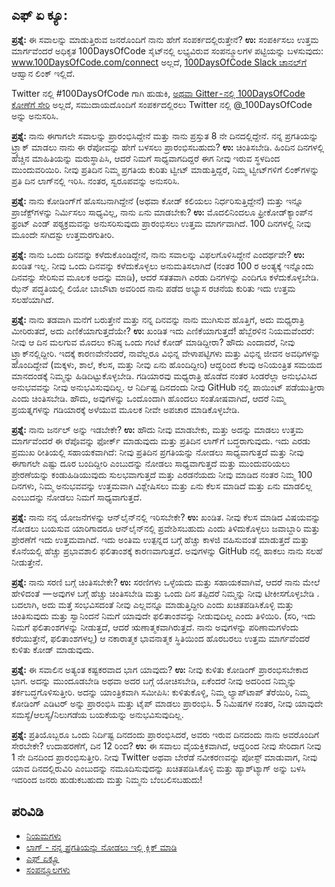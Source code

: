 

## ಎಫ್ ಏ ಕ್ಯೂ:

 **ಪ್ರಶ್ನೆ:** ಈ ಸವಾಲನ್ನು ಮಾಡುತ್ತಿರುವ ಜನರೊಂದಿಗೆ ನಾನು ಹೇಗೆ ಸಂಪರ್ಕದಲ್ಲಿರುತ್ತೇನೆ? **ಉ:** ಸಂಪರ್ಕಿಸಲು ಉತ್ತಮ ಮಾರ್ಗವೆಂದರೆ ಅಧಿಕೃತ 100DaysOfCode ಸೈಟ್‌ನಲ್ಲಿ ಲಭ್ಯವಿರುವ ಸಂಪನ್ಮೂಲಗಳ ಪಟ್ಟಿಯನ್ನು ಬಳಸುವುದು: www.100DaysOfCode.com/connect ಅಲ್ಲದೆ, <a href="https://www.100daysofcode.com/slack/" target="_blank">100DaysOfCode  Slack  ಚಾನಲ್‌ಗೆ </a> ಆಹ್ವಾನ ಲಿಂಕ್ ಇಲ್ಲಿದೆ.

Twitter ನಲ್ಲಿ #100DaysOfCode ಗಾಗಿ ಹುಡುಕಿ, [ಅಥವಾ Gitter - ನಲ್ಲಿ 100DaysOfCode ಕೋಣೆಗೆ ಸೇರಿ](https://app.gitter.im/#/room/#Kallaway_100DaysOfCode:gitter.im) ಅಲ್ಲದೆ, ಸಮುದಾಯದೊಂದಿಗೆ ಸಂಪರ್ಕದಲ್ಲಿರಲು Twitter ನಲ್ಲಿ @_100DaysOfCode ಅನ್ನು ಅನುಸರಿಸಿ.

**ಪ್ರಶ್ನೆ:** ನಾನು ಈಗಾಗಲೇ ಸವಾಲನ್ನು ಪ್ರಾರಂಭಿಸಿದ್ದೇನೆ ಮತ್ತು ನಾನು ಪ್ರಸ್ತುತ 8 ನೇ ದಿನದಲ್ಲಿದ್ದೇನೆ. ನನ್ನ ಪ್ರಗತಿಯನ್ನು ಟ್ರ್ಯಾಕ್ ಮಾಡಲು ನಾನು ಈ ರೆಪೋವನ್ನು ಹೇಗೆ ಬಳಸಲು ಪ್ರಾರಂಭಿಸಬಹುದು? **ಉ:** ಚಿಂತಿಸಬೇಡಿ. ಹಿಂದಿನ ದಿನಗಳಲ್ಲಿ ಹೆಚ್ಚಿನ ಮಾಹಿತಿಯನ್ನು ಮರುಸ್ಥಾಪಿಸಿ, ಆದರೆ ನಿಮಗೆ ಸಾಧ್ಯವಾಗದಿದ್ದರೆ ಈಗ ನೀವು ಇರುವ ಸ್ಥಳದಿಂದ ಮುಂದುವರಿಯಿರಿ. ನೀವು ಪ್ರತಿದಿನ ನಿಮ್ಮ ಪ್ರಗತಿಯ ಕುರಿತು ಟ್ವೀಟ್ ಮಾಡುತ್ತಿದ್ದರೆ, ನಿಮ್ಮ ಟ್ವೀಟ್‌ಗಳಿಗೆ ಲಿಂಕ್‌ಗಳನ್ನು ಪ್ರತಿ ದಿನ ಲಾಗ್‌ನಲ್ಲಿ ಇರಿಸಿ. ನಂತರ, ಸ್ವರೂಪವನ್ನು ಅನುಸರಿಸಿ.

**ಪ್ರಶ್ನೆ:** ನಾನು ಕೋಡಿಂಗ್‌ಗೆ ಹೊಸಬನಾಗಿದ್ದೇನೆ (ಅಥವಾ ಕೋಡ್ ಕಲಿಯಲು ನಿರ್ಧರಿಸುತ್ತಿದ್ದೇನೆ) ಮತ್ತು ಇನ್ನೂ ಪ್ರಾಜೆಕ್ಟ್‌ಗಳನ್ನು ನಿರ್ಮಿಸಲು ಸಾಧ್ಯವಿಲ್ಲ, ನಾನು ಏನು ಮಾಡಬೇಕು? **ಉ:** ಮೊದಲಿನಿಂದಲೂ ಫ್ರೀಕೋಡ್‌ಕ್ಯಾಂಪ್‌ನ ಫ್ರಂಟ್ ಎಂಡ್ ಪಠ್ಯಕ್ರಮವನ್ನು ಅನುಸರಿಸುವುದು ಪ್ರಾರಂಭಿಸಲು ಉತ್ತಮ ಮಾರ್ಗವಾಗಿದೆ. 100 ದಿನಗಳಲ್ಲಿ ನೀವು ಮೂಂದೇ ಸಗಿದಸ್ಟು ಉತ್ತಮರಗುತೀರಿ.

**ಪ್ರಶ್ನೆ:** ನಾನು ಒಂದು ದಿನವನ್ನು ಕಳೆದುಕೊಂಡಿದ್ದೇನೆ, ನಾನು ಸವಾಲನ್ನು ವಿಫಲಗೊಳಿಸಿದ್ದೇನೆ ಎಂದರ್ಥವೇ? **ಉ:** ಖಂಡಿತ ಇಲ್ಲ. ನೀವು ಒಂದು ದಿನವನ್ನು ಕಳೆದುಕೊಳ್ಳಲು ಅನುಮತಿಸಲಾಗಿದೆ (ನಂತರ 100 ರ ಅಂತ್ಯಕ್ಕೆ ಇನ್ನೊಂದು ದಿನವನ್ನು ಸೇರಿಸುವ ಮೂಲಕ ಅದನ್ನು ಮಾಡಿ), ಆದರೆ ಸತತವಾಗಿ ಎರಡು ದಿನಗಳನ್ನು ಎಂದಿಗೂ ಕಳೆದುಕೊಳ್ಳಬೇಡಿ. ಝೆನ್ ಪದ್ಧತಿಯಲ್ಲಿ ಲಿಯೋ ಬಾಬೌಟಾ ಅವರಿಂದ ನಾನು ಪಡೆದ ಅಭ್ಯಾಸ ರಚನೆಯ ಕುರಿತು ಇದು ಉತ್ತಮ ಸಲಹೆಯಾಗಿದೆ.

**ಪ್ರಶ್ನೆ:** ನಾನು ತಡವಾಗಿ ಮನೆಗೆ ಬರುತ್ತೇನೆ ಮತ್ತು ನನ್ನ ದಿನವನ್ನು ನಾನು ಮುಗಿಸುವ ಹೊತ್ತಿಗೆ, ಅದು ಮಧ್ಯರಾತ್ರಿ ಮೀರಿರುತದೆ, ಅದು ಎಣಿಕೆಯಾಗುತ್ತದೆಯೇ? **ಉ:** ಖಂಡಿತ ಇದು ಎಣಿಕೆಯಾಗುತ್ತದೆ! ಹೆಬ್ಬೆರಳಿನ ನಿಯಮವೆಂದರೆ: ನೀವು ಆ ದಿನ ಮಲಗುವ ಮೊದಲು ಕನಿಷ್ಠ ಒಂದು ಗಂಟೆ ಕೋಡ್ ಮಾಡಿದ್ದೀರಾ? ಹೌದು ಎಂದಾದರೆ, ನೀವು ಟ್ರ್ಯಾಕ್‌ನಲ್ಲಿದ್ದೀರಿ. ಇದಕ್ಕೆ ಕಾರಣವೇನೆಂದರೆ, ನಾವೆಲ್ಲರೂ ವಿಭಿನ್ನ ವೇಳಾಪಟ್ಟಿಗಳು ಮತ್ತು ವಿಭಿನ್ನ ಜೀವನ ಅವಧಿಗಳನ್ನು ಹೊಂದಿದ್ದೇವೆ (ಮಕ್ಕಳು, ಶಾಲೆ, ಕೆಲಸ, ಮತ್ತು ನೀವು ಏನು ಹೊಂದಿದ್ದೀರಿ) ಆದ್ದರಿಂದ ಕೆಲವು ಅನಿಯಂತ್ರಿತ ಸಮಯದ ಮಾನದಂಡಕ್ಕೆ ನಿಮ್ಮನ್ನು ಹಿಡಿದಿಟ್ಟುಕೊಳ್ಳಬೇಡಿ. ಗಡಿಯಾರವು ಮಧ್ಯರಾತ್ರಿ ಹೊಡೆದ ನಂತರ ಸಿಂಡರೆಲ್ಲಾ ಅನುಭವಿಸಿದ ಅನುಭವವನ್ನು ನೀವು ಅನುಭವಿಸುವುದಿಲ್ಲ. ಆ ನಿರ್ದಿಷ್ಟ ದಿನದಂದು ನೀವು GitHub ನಲ್ಲಿ ಪಾಯಿಂಟ್ ಪಡೆಯುತ್ತೀರಾ ಎಂದು ಚಿಂತಿಸಬೇಡಿ. ಹೌದು, ಅವುಗಳನ್ನು ಒಂದೊಂದಾಗಿ ಹೊಂದಲು ಸಂತೋಷವಾಗಿದೆ, ಆದರೆ ನಿಮ್ಮ ಪ್ರಯತ್ನಗಳನ್ನು ಗಡಿಯಾರಕ್ಕೆ ಅಳೆಯುವ ಮೂಲಕ ನೀವೇ ಅಪಚಾರ ಮಾಡಿಕೊಳ್ಳಬೇಡಿ.

**ಪ್ರಶ್ನೆ:** ನಾನು ಜರ್ನಲ್ ಅನ್ನು ಇಡಬೇಕೇ? **ಉ:** ಹೌದು ನೀವು ಮಾಡಬೇಕು, ಮತ್ತು ಅದನ್ನು ಮಾಡಲು ಉತ್ತಮ ಮಾರ್ಗವೆಂದರೆ ಈ ರೆಪೊವನ್ನು ಫೋರ್ಕ್ ಮಾಡುವುದು ಮತ್ತು ಪ್ರತಿದಿನ ಲಾಗ್‌ಗೆ ಬದ್ಧರಾಗುವುದು. ಇದು ಎರಡು ಪ್ರಮುಖ ರೀತಿಯಲ್ಲಿ ಸಹಾಯಕವಾಗಿದೆ: ನೀವು ಪ್ರತಿದಿನ ಪ್ರಗತಿಯನ್ನು ನೋಡಲು ಸಾಧ್ಯವಾಗುತ್ತದೆ ಮತ್ತು ನೀವು ಈಗಾಗಲೇ ಎಷ್ಟು ದೂರ ಬಂದಿದ್ದೀರಿ ಎಂಬುದನ್ನು ನೋಡಲು ಸಾಧ್ಯವಾಗುತ್ತದೆ ಮತ್ತು ಮುಂದುವರಿಯಲು ಪ್ರೇರಣೆಯನ್ನು ಕಂಡುಹಿಡಿಯುವುದು ಸುಲಭವಾಗುತ್ತದೆ ಮತ್ತು ಎರಡನೆಯದು ನೀವು ಮಾಡಿದ ನಂತರ ನಿಮ್ಮ 100 ದಿನಗಳು, ನಿಮ್ಮ ಅನುಭವವನ್ನು ಉತ್ತಮವಾಗಿ ವಿಶ್ಲೇಷಿಸಲು ಮತ್ತು ಏನು ಕೆಲಸ ಮಾಡಿದೆ ಮತ್ತು ಏನು ಮಾಡಲಿಲ್ಲ ಎಂಬುದನ್ನು ನೋಡಲು ನಿಮಗೆ ಸಾಧ್ಯವಾಗುತ್ತದೆ.

**ಪ್ರಶ್ನೆ:** ನಾನು ನನ್ನ ಯೋಜನೆಗಳನ್ನು ಆನ್‌ಲೈನ್‌ನಲ್ಲಿ ಇರಿಸಬೇಕೇ? **ಉ:** ಖಂಡಿತ. ನೀವು ಕೆಲಸ ಮಾಡಿದ ವಿಷಯವನ್ನು ನೋಡಲು ಬಯಸುವ ಯಾರಿಗಾದರೂ ಆನ್‌ಲೈನ್‌ನಲ್ಲಿ ಪ್ರವೇಶಿಸಬಹುದು ಎಂದು ತಿಳಿದುಕೊಳ್ಳಲು ಜವಾಬ್ದಾರಿ ಮತ್ತು ಪ್ರೇರಣೆಗೆ ಇದು ಉತ್ತಮವಾಗಿದೆ. ಇದು ಅಂತಿಮ ಉತ್ಪನ್ನದ ಬಗ್ಗೆ ಹೆಚ್ಚು ಕಾಳಜಿ ವಹಿಸುವಂತೆ ಮಾಡುತ್ತದೆ ಮತ್ತು ಕೊನೆಯಲ್ಲಿ ಹೆಚ್ಚು ಪ್ರಭಾವಶಾಲಿ ಫಲಿತಾಂಶಕ್ಕೆ ಕಾರಣವಾಗುತ್ತದೆ. ಅವುಗಳನ್ನು GitHub ನಲ್ಲಿ ಹಾಕಲು ನಾನು ಸಲಹೆ ನೀಡುತ್ತೇನೆ.

**ಪ್ರಶ್ನೆ:** ನಾನು ಸರಣಿ ಬಗ್ಗೆ ಚಿಂತಿಸಬೇಕೇ? **ಉ:** ಸರಣಿಗಳು ಒಳ್ಳೆಯದು ಮತ್ತು ಸಹಾಯಕವಾಗಿವೆ, ಆದರೆ ನಾನು ಮೇಲೆ ಹೇಳಿದಂತೆ  — ಅವುಗಳ ಬಗ್ಗೆ ಹೆಚ್ಚು ಚಿಂತಿಸಬೇಡಿ ಮತ್ತು ಒಂದು ದಿನ ತಪ್ಪಿದರೆ  ನಿಮ್ಮನ್ನು ನೀವು ಟೀಕೀಸಗೊಳ್ಳಬೇಡಿ . ಬದಲಾಗಿ, ಅದು ಮತ್ತೆ ಸಂಭವಿಸದಂತೆ ನೀವು ಎಲ್ಲವನ್ನೂ ಮಾಡುತ್ತಿದ್ದೀರಿ ಎಂದು ಖಚಿತಪಡಿಸಿಕೊಳ್ಳಿ ಮತ್ತು ಚಿಂತಿಸುವುದು ಮತ್ತು ಸ್ವಾನಿಂದನೆ ನಿಮಗೆ ಯಾವುದೇ ಫಲಿತಾಂಶವನ್ನು ನೀಡುವುದಿಲ್ಲ ಎಂದು ತಿಳಿಯಿರಿ. (ಸರಿ, ಇದು ನಿಮಗೆ ಫಲಿತಾಂಶಗಳನ್ನು ನೀಡುತ್ತದೆ, ಆದರೆ ಋಣಾತ್ಮಕವಾಗಿರುತ್ತದೆ. ನಾನು ಅವುಗಳನ್ನು ಪರಿಣಾಮಗಳೆಂದು ಕರೆಯುತ್ತೇನೆ, ಫಲಿತಾಂಶಗಳಲ್ಲ) ಆ ನಕಾರಾತ್ಮಕ ಭಾವನಾತ್ಮಕ ಸ್ಥಿತಿಯಿಂದ ಹೊರಬರಲು ಉತ್ತಮ ಮಾರ್ಗವೆಂದರೆ ಕುಳಿತು ಕೋಡ್ ಮಾಡುವುದು.

**ಪ್ರಶ್ನೆ:** ಈ ಸವಾಲಿನ ಅತ್ಯಂತ ಕಷ್ಟಕರವಾದ ಭಾಗ ಯಾವುದು? **ಉ:** ನೀವು ಕುಳಿತು ಕೋಡಿಂಗ್ ಪ್ರಾರಂಭಿಸಬೇಕಾದ ಭಾಗ. ಅದನ್ನು ಮುಂದೂಡಬೇಡಿ ಅಥವಾ ಅದರ ಬಗ್ಗೆ ಯೋಚಿಸಬೇಡಿ, ಏಕೆಂದರೆ ನೀವು ಅದರಿಂದ ನಿಮ್ಮನ್ನು ತರ್ಕಬದ್ಧಗೊಳಿಸುತ್ತೀರಿ. ಅದನ್ನು ಯಾಂತ್ರಿಕವಾಗಿ ಸಮೀಪಿಸಿ: ಕುಳಿತುಕೊಳ್ಳಿ, ನಿಮ್ಮ ಲ್ಯಾಪ್‌ಟಾಪ್ ತೆರೆಯಿರಿ, ನಿಮ್ಮ ಕೋಡಿಂಗ್ ಎಡಿಟರ್ ಅನ್ನು ಪ್ರಾರಂಭಿಸಿ ಮತ್ತು ಟೈಪ್ ಮಾಡಲು ಪ್ರಾರಂಭಿಸಿ. 5 ನಿಮಿಷಗಳ ನಂತರ, ನೀವು ಯಾವುದೇ ಸಮಸ್ಯೆ/ಆಲಸ್ಯ/ನಿಲುಗಡೆಯ ಬಯಕೆಯನ್ನು ಅನುಭವಿಸುವುದಿಲ್ಲ.

**ಪ್ರಶ್ನೆ:** ಪ್ರತಿಯೊಬ್ಬರೂ ಒಂದು ನಿರ್ದಿಷ್ಟ ದಿನದಂದು ಪ್ರಾರಂಭಿಸಿದರೆ, ಅವರು ಇರುವ ದಿನದಂದು ನಾನು ಅವರೊಂದಿಗೆ ಸೇರಬೇಕೇ? ಉದಾಹರಣೆಗೆ, ದಿನ 12 ರಿಂದ? **ಉ:** ಈ ಸವಾಲು ವೈಯಕ್ತಿಕವಾಗಿದೆ, ಆದ್ದರಿಂದ ನೀವು ಸೇರಿದಾಗ ನೀವು 1 ನೇ ದಿನದಿಂದ ಪ್ರಾರಂಭಿಸುತ್ತೀರಿ. ನೀವು Twitter ಅಥವಾ ಬೇರೆಡೆ ನವೀಕರಣವನ್ನು ಪೋಸ್ಟ್ ಮಾಡುವಾಗ, ನೀವು ಯಾವ ದಿನದಲ್ಲಿರುವಿರಿ ಎಂಬುದನ್ನು ನಮೂದಿಸುವುದನ್ನು ಖಚಿತಪಡಿಸಿಕೊಳ್ಳಿ ಮತ್ತು ಹ್ಯಾಶ್‌ಟ್ಯಾಗ್ ಅನ್ನು ಬಳಸಿ ಇದರಿಂದ ಜನರು ಹುಡುಕಬಹುದು ಮತ್ತು ನಿಮ್ಮನು ಬೆಂಬಲಿಸಬಹುದು!

## ಪರಿವಿಡಿ

* [ನಿಯಮಗಳು](rules.md)
* [ಲಾಗ್ - ನನ್ನ ಪ್ರಗತಿಯನ್ನು ನೋಡಲು ಇಲ್ಲಿ ಕ್ಲಿಕ್ ಮಾಡಿ](log.md)
* [ಎಫ್ ಏಕ್ಯೂ](fqa.md)
* [ಸಂಪನ್ಮೂಲಗಳು](resources.md)


